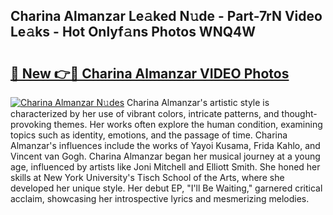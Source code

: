## Charina Almanzar Le𝚊ked N𝚞de - Part-7rN Video Le𝚊ks - Hot Onlyf𝚊ns Photos WNQ4W

# <h2><a href="http://ab33562.deff.icu/?id=Charina+Almanzar">🔗 New 👉🔴 Charina Almanzar VIDEO Photos</a></h2>

[![Charina Almanzar N𝚞des](https://i.imgur.com/rIISA9y.gif)](http://ab33562.deff.icu/?id=Charina+Almanzar)
Charina Almanzar's artistic style is characterized by her use of vibrant colors, intricate patterns, and thought-provoking themes. Her works often explore the human condition, examining topics such as identity, emotions, and the passage of time. Charina Almanzar's influences include the works of Yayoi Kusama, Frida Kahlo, and Vincent van Gogh. Charina Almanzar began her musical journey at a young age, influenced by artists like Joni Mitchell and Elliott Smith. She honed her skills at New York University's Tisch School of the Arts, where she developed her unique style. Her debut EP, "I'll Be Waiting," garnered critical acclaim, showcasing her introspective lyrics and mesmerizing melodies.
